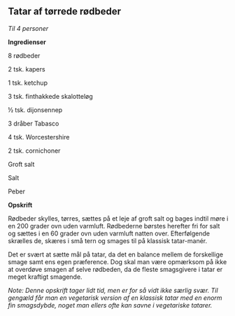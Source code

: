 ## Tatar af tørrede rødbeder

*Til 4 personer*

**Ingredienser**

8 rødbeder

2 tsk. kapers

1 tsk. ketchup

3 tsk. finthakkede skalotteløg

½ tsk. dijonsennep

3 dråber Tabasco

4 tsk. Worcestershire

2 tsk. cornichoner

Groft salt

Salt

Peber

**Opskrift**

Rødbeder skylles, tørres, sættes på et leje af groft salt og bages
indtil møre i en 200 grader ovn uden varmluft. Rødbederne børstes
herefter fri for salt og sættes i en 60 grader ovn uden varmluft natten
over. Efterfølgende skrælles de, skæres i små tern og smages til på
klassisk tatar-manér.

Det er svært at sætte mål på tatar, da det en balance mellem de
forskellige smage samt ens egen præference. Dog skal man være opmærksom
på ikke at overdøve smagen af selve rødbeden, da de fleste smagsgivere i
tatar er meget kraftigt smagende.

*Note: Denne opskrift tager lidt tid, men er for så vidt ikke særlig
svær. Til gengæld får man en vegetarisk version af en klassisk tatar med
en enorm fin smagsdybde, noget man ellers ofte kan savne i vegetariske
tatarer.*

